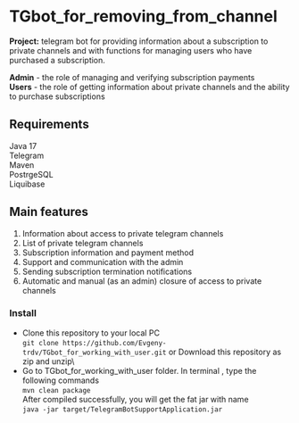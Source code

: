 # **TGbot_for_removing_from_channel**

**Project:** telegram bot for providing information about a subscription to private channels and with functions for managing users who have purchased a subscription.

**Admin** - the role of managing and verifying subscription payments \
**Users** - the role of getting information about private channels and the ability to purchase subscriptions

## **Requirements**
Java 17\
Telegram\
Maven\
PostrgeSQL\
Liquibase

## **Main features** 
1. Information about access to private telegram channels
2. List of private telegram channels
3. Subscription information and payment method
4. Support and communication with the admin
5. Sending subscription termination notifications
6. Automatic and manual (as an admin) closure of access to private channels 

### **Install**
- Clone this repository to your local PC\
`git clone https://github.com/Evgeny-trdv/TGbot_for_working_with_user.git`
or Download this repository as zip and unzip\
- Go to TGbot_for_working_with_user folder. In terminal , type the following commands\
`mvn clean package`\
After compiled successfully, you will get the fat jar with name\
`java -jar target/TelegramBotSupportApplication.jar`

